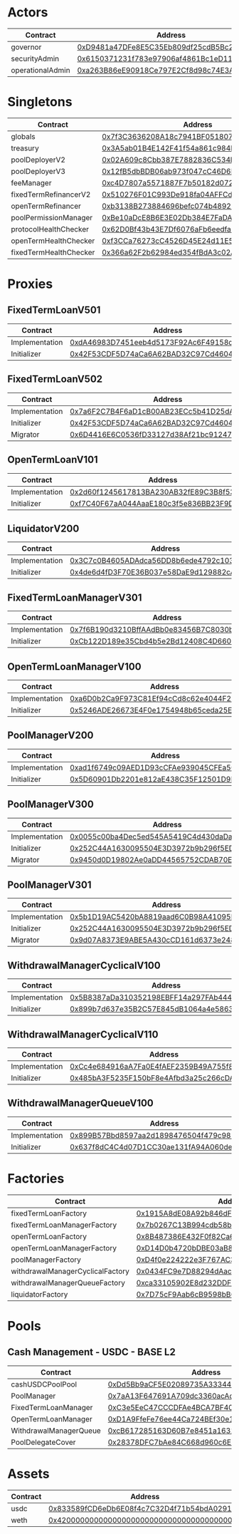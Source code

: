 # Actors
| Contract | Address |
| --- | --- |
| governor | [0xD9481a47DFe8E5C35Eb809df25cdB5Bc2E24A3bE](https://basescan.io/address/0xD9481a47DFe8E5C35Eb809df25cdB5Bc2E24A3bE) |
| securityAdmin | [0x6150371231f783e97906af4861Bc1eD11cE1c9Ea](https://basescan.io/address/0x6150371231f783e97906af4861Bc1eD11cE1c9Ea) |
| operationalAdmin | [0xa263B86eE90918Ce797E2Cf8d98c74E3Af50367f](https://basescan.io/address/0xa263B86eE90918Ce797E2Cf8d98c74E3Af50367f) |
# Singletons
| Contract | Address |
| --- | --- |
| globals | [0x7f3C3636208A18c7941BF051807db56864061465](https://basescan.io/address/0x7f3C3636208A18c7941BF051807db56864061465) |
| treasury | [0x3A5ab01B4E142F41f54a861c984D19C866Ec1736](https://basescan.io/address/0x3A5ab01B4E142F41f54a861c984D19C866Ec1736) |
| poolDeployerV2 | [0x02A609c8Cbb387E7882836C534bcd738E0E48FbF](https://basescan.io/address/0x02A609c8Cbb387E7882836C534bcd738E0E48FbF) |
| poolDeployerV3 | [0x12fB5dbBDB06ab973f047cC46D6bB33ba4d03b96](https://basescan.io/address/0x12fB5dbBDB06ab973f047cC46D6bB33ba4d03b96) |
| feeManager | [0xc4D7807a5571887F7b50182d072f4fF4654099b0](https://basescan.io/address/0xc4D7807a5571887F7b50182d072f4fF4654099b0) |
| fixedTermRefinancerV2 | [0x510276F01C993De918fa04AFFCd64782FE495846](https://basescan.io/address/0x510276F01C993De918fa04AFFCd64782FE495846) |
| openTermRefinancer | [0xb3138B273884696befc074b48923614fb77c2e10](https://basescan.io/address/0xb3138B273884696befc074b48923614fb77c2e10) |
| poolPermissionManager | [0xBe10aDcE8B6E3E02Db384E7FaDA5395DD113D8b3](https://basescan.io/address/0xBe10aDcE8B6E3E02Db384E7FaDA5395DD113D8b3) |
| protocolHealthChecker | [0x62D0Bf43b43E7Df6076aFb6eedfa64E55423324b](https://basescan.io/address/0x62D0Bf43b43E7Df6076aFb6eedfa64E55423324b) |
| openTermHealthChecker | [0xf3CCa76273cC4526D45E24d11E55e23ea4Aca9Bb](https://basescan.io/address/0xf3CCa76273cC4526D45E24d11E55e23ea4Aca9Bb) |
| fixedTermHealthChecker | [0x366a62F2b62984ed354fBdA3c02A9F632c639797](https://basescan.io/address/0x366a62F2b62984ed354fBdA3c02A9F632c639797) |
# Proxies
## FixedTermLoanV501
| Contract | Address |
| --- | --- |
| Implementation | [0xdA46983D7451eeb4d5173F92Ac6F49158dF4FD44](https://basescan.io/address/0xdA46983D7451eeb4d5173F92Ac6F49158dF4FD44) |
| Initializer | [0x42F53CDF5D74aCa6A62BAD32C97Cd460449090dC](https://basescan.io/address/0x42F53CDF5D74aCa6A62BAD32C97Cd460449090dC) |

## FixedTermLoanV502
| Contract | Address |
| --- | --- |
| Implementation | [0x7a6F2C7B4F6aD1cB00AB23ECc5b41D25dA439005](https://basescan.io/address/0x7a6F2C7B4F6aD1cB00AB23ECc5b41D25dA439005) |
| Initializer | [0x42F53CDF5D74aCa6A62BAD32C97Cd460449090dC](https://basescan.io/address/0x42F53CDF5D74aCa6A62BAD32C97Cd460449090dC) |
| Migrator | [0x6D4416E6C0536fD33127d38Af21bc912475584E3](https://basescan.io/address/0x6D4416E6C0536fD33127d38Af21bc912475584E3) |

## OpenTermLoanV101
| Contract | Address |
| --- | --- |
| Implementation | [0x2d60f1245617813BA230AB32fE89C3B8f53ff71c](https://basescan.io/address/0x2d60f1245617813BA230AB32fE89C3B8f53ff71c) |
| Initializer | [0xf7C40F67aA044AaaE180c3f5e836BB23F9DcFd8A](https://basescan.io/address/0xf7C40F67aA044AaaE180c3f5e836BB23F9DcFd8A) |

## LiquidatorV200
| Contract | Address |
| --- | --- |
| Implementation | [0x3C7c0B4605ADAdca56DD8b6ede4792c103Eb6743](https://basescan.io/address/0x3C7c0B4605ADAdca56DD8b6ede4792c103Eb6743) |
| Initializer | [0x4de6d4fD3F70E36B037e58DaE9d129882cAaf639](https://basescan.io/address/0x4de6d4fD3F70E36B037e58DaE9d129882cAaf639) |

## FixedTermLoanManagerV301
| Contract | Address |
| --- | --- |
| Implementation | [0x7f6B190d3210BffAAdBb0e83456B7C8030bc0f8B](https://basescan.io/address/0x7f6B190d3210BffAAdBb0e83456B7C8030bc0f8B) |
| Initializer | [0xCb122D189e35Cbd4b5e2Bd12408C4D660FCD1584](https://basescan.io/address/0xCb122D189e35Cbd4b5e2Bd12408C4D660FCD1584) |

## OpenTermLoanManagerV100
| Contract | Address |
| --- | --- |
| Implementation | [0xa6D0b2Ca9F973C81Ef94cCd8c62e4044F22972C1](https://basescan.io/address/0xa6D0b2Ca9F973C81Ef94cCd8c62e4044F22972C1) |
| Initializer | [0x5246ADE26673E4F0e1754948b65ceda25EFA2acC](https://basescan.io/address/0x5246ADE26673E4F0e1754948b65ceda25EFA2acC) |

## PoolManagerV200
| Contract | Address |
| --- | --- |
| Implementation | [0xad1f6749c09AED1D93cCFAe939045CFEa5011416](https://basescan.io/address/0xad1f6749c09AED1D93cCFAe939045CFEa5011416) |
| Initializer | [0x5D60901Db2201e812aE438C35F12501D9E8f0996](https://basescan.io/address/0x5D60901Db2201e812aE438C35F12501D9E8f0996) |

## PoolManagerV300
| Contract | Address |
| --- | --- |
| Implementation | [0x0055c00ba4Dec5ed545A5419C4d430daDa8cb1CE](https://basescan.io/address/0x0055c00ba4Dec5ed545A5419C4d430daDa8cb1CE) |
| Initializer | [0x252C44A1630095504E3D3972b9b296f5ED494911](https://basescan.io/address/0x252C44A1630095504E3D3972b9b296f5ED494911) |
| Migrator | [0x9450d0D19802Ae0aDD44565752CDAB70E0A1C6ed](https://basescan.io/address/0x9450d0D19802Ae0aDD44565752CDAB70E0A1C6ed) |

## PoolManagerV301
| Contract | Address |
| --- | --- |
| Implementation | [0x5b1D19AC5420bA8819aad6C0B98A41095E5C86c2](https://basescan.io/address/0x5b1D19AC5420bA8819aad6C0B98A41095E5C86c2) |
| Initializer | [0x252C44A1630095504E3D3972b9b296f5ED494911](https://basescan.io/address/0x252C44A1630095504E3D3972b9b296f5ED494911) |
| Migrator | [0x9d07A8373E9ABE5A430cCD161d6373e248D7778F](https://basescan.io/address/0x9d07A8373E9ABE5A430cCD161d6373e248D7778F) |

## WithdrawalManagerCyclicalV100
| Contract | Address |
| --- | --- |
| Implementation | [0x5B8387aDa310352198EBFF14a297FAb44428C8CD](https://basescan.io/address/0x5B8387aDa310352198EBFF14a297FAb44428C8CD) |
| Initializer | [0x899b7d637e35B2C57E845dB1064a4e58639D3A8D](https://basescan.io/address/0x899b7d637e35B2C57E845dB1064a4e58639D3A8D) |

## WithdrawalManagerCyclicalV110
| Contract | Address |
| --- | --- |
| Implementation | [0xCc4e684916aA7Fa0E4fAEF2359B49A755f89C75b](https://basescan.io/address/0xCc4e684916aA7Fa0E4fAEF2359B49A755f89C75b) |
| Initializer | [0x485bA3F5235F150bF8e4Afbd3a25c266cDAdD9Dd](https://basescan.io/address/0x485bA3F5235F150bF8e4Afbd3a25c266cDAdD9Dd) |

## WithdrawalManagerQueueV100
| Contract | Address |
| --- | --- |
| Implementation | [0x899B57Bbd8597aa2d1898476504f479c982c5c2c](https://basescan.io/address/0x899B57Bbd8597aa2d1898476504f479c982c5c2c) |
| Initializer | [0x637f8dC4C4d07D1CC30ae131fA94A060dee6be96](https://basescan.io/address/0x637f8dC4C4d07D1CC30ae131fA94A060dee6be96) |

# Factories
| Contract | Address |
| --- | --- |
| fixedTermLoanFactory | [0x1915A8dE08A92b846dF7C845e140E4b0714820bd](https://basescan.io/address/0x1915A8dE08A92b846dF7C845e140E4b0714820bd) |
| fixedTermLoanManagerFactory | [0x7b0267C13B994cdb58b8ED3a65b7A09a07432A76](https://basescan.io/address/0x7b0267C13B994cdb58b8ED3a65b7A09a07432A76) |
| openTermLoanFactory | [0x8B487386E432F0f82Ca611F59dBE973761FBb1Ad](https://basescan.io/address/0x8B487386E432F0f82Ca611F59dBE973761FBb1Ad) |
| openTermLoanManagerFactory | [0xD14D0b4720bDBE03aB88A8Fd53be28c6d46426F5](https://basescan.io/address/0xD14D0b4720bDBE03aB88A8Fd53be28c6d46426F5) |
| poolManagerFactory | [0xD4f0e224222e3F767AC389B2b1b7663990DFa6E9](https://basescan.io/address/0xD4f0e224222e3F767AC389B2b1b7663990DFa6E9) |
| withdrawalManagerCyclicalFactory | [0x0434FC9e7D88294dAac40dDF316754B2053D613b](https://basescan.io/address/0x0434FC9e7D88294dAac40dDF316754B2053D613b) |
| withdrawalManagerQueueFactory | [0xca33105902E8d232DDFb9f71Ff3D79C7E7f2C4e5](https://basescan.io/address/0xca33105902E8d232DDFb9f71Ff3D79C7E7f2C4e5) |
| liquidatorFactory | [0x7D75cF9Aab6cB9598bB6d9Bd81BaAA288cecA9Bf](https://basescan.io/address/0x7D75cF9Aab6cB9598bB6d9Bd81BaAA288cecA9Bf) |
# Pools
## Cash Management - USDC - BASE L2
| Contract | Address |
| --- | --- |
| cashUSDCPoolPool | [0xDd5Bb9aCF5E02089735A33344c6e3A8BB0d4075D](https://basescan.io/address/0xDd5Bb9aCF5E02089735A33344c6e3A8BB0d4075D) |
| PoolManager | [0x7aA13F647691A709dc3360acAd7EB758179790ee](https://basescan.io/address/0x7aA13F647691A709dc3360acAd7EB758179790ee) |
| FixedTermLoanManager | [0xC3e5EeC47CCCDFAe4BCA7BF40CA2711C4CB60491](https://basescan.io/address/0xC3e5EeC47CCCDFAe4BCA7BF40CA2711C4CB60491) |
| OpenTermLoanManager | [0xD1A9FfeFe76ee44Ca724BEf30e16Ead1BA039601](https://basescan.io/address/0xD1A9FfeFe76ee44Ca724BEf30e16Ead1BA039601) |
| WithdrawalManagerQueue | [0xcB617285163D60B7e8451a1631064B4Bc9d62F8d](https://basescan.io/address/0xcB617285163D60B7e8451a1631064B4Bc9d62F8d) |
| PoolDelegateCover | [0x28378DFC7bAe84C668d960c6E8CD862Fda43ba70](https://basescan.io/address/0x28378DFC7bAe84C668d960c6E8CD862Fda43ba70) |

# Assets
| Contract | Address |
| --- | --- |
| usdc | [0x833589fCD6eDb6E08f4c7C32D4f71b54bdA02913](https://basescan.io/address/0x833589fCD6eDb6E08f4c7C32D4f71b54bdA02913) |
| weth | [0x4200000000000000000000000000000000000006](https://basescan.io/address/0x4200000000000000000000000000000000000006) |